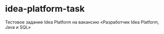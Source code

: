 # idea-platform-task
Тестовое задание Idea Platform на вакансию «Разработчик Idea Platform, Java и SQL»
